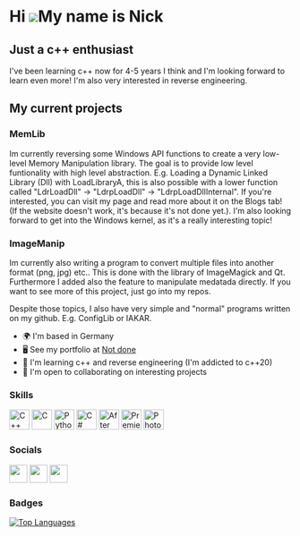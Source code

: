 Hi ![](https://user-images.githubusercontent.com/18350557/176309783-0785949b-9127-417c-8b55-ab5a4333674e.gif)My name is Nick
============================================================================================================================

Just a c++ enthusiast
-----------------

I've been learning c++ now for 4-5 years I think and I'm looking forward to learn even more! I'm also very interested in reverse engineering. 

<h2> My current projects </h2>
<h3> MemLib </h3>
Im currently reversing some Windows API functions to create a very low-level Memory Manipulation library. The goal is to provide low level funtionality with high level abstraction. E.g. Loading a Dynamic Linked Library (Dll) with LoadLibraryA, this is also possible with a lower function called "LdrLoadDll" -> "LdrpLoadDll" -> "LdrpLoadDllInternal". If you're interested, you can visit my page and read more about it on the Blogs tab! (If the website doesn't work, it's because it's not done yet.). I'm also looking forward to get into the Windows kernel, as it's a really interesting topic!

<h3> ImageManip </h3>
Im currently also writing a program to convert multiple files into another format (png, jpg) etc.. This is done with the library of ImageMagick and Qt. Furthermore I added also the feature to manipulate medatada directly. If you want to see more of this project, just go into my repos.

Despite those topics, I also have very simple and "normal" programs written on my github. E.g. ConfigLib or IAKAR.

*   🌍  I'm based in Germany
*   🖥️  See my portfolio at [Not done](http://seouless.de)
*   🧠  I'm learning c++ and reverse engineering (I'm addicted to c++20)
*   🤝  I'm open to collaborating on interesting projects

### Skills 
<p align="left">
<a href="https://docs.microsoft.com/en-us/cpp/?view=msvc-170" target="_blank" rel="noreferrer"><img src="https://raw.githubusercontent.com/danielcranney/readme-generator/main/public/icons/skills/cplusplus-colored.svg" width="36" height="36" alt="C++" /></a>
<a href="https://docs.microsoft.com/en-us/cpp/?view=msvc-170" target="_blank" rel="noreferrer"><img src="https://raw.githubusercontent.com/danielcranney/readme-generator/main/public/icons/skills/c-colored.svg" width="36" height="36" alt="C" /></a>
<a href="https://www.python.org/" target="_blank" rel="noreferrer"><img src="https://raw.githubusercontent.com/danielcranney/readme-generator/main/public/icons/skills/python-colored.svg" width="36" height="36" alt="Python" /></a>
<a href="https://docs.microsoft.com/en-us/dotnet/csharp/" target="_blank" rel="noreferrer"><img src="https://raw.githubusercontent.com/danielcranney/readme-generator/main/public/icons/skills/csharp-colored.svg" width="36" height="36" alt="C#" /></a>
<a href="https://www.adobe.com/uk/products/aftereffects.html" target="_blank" rel="noreferrer"><img src="https://raw.githubusercontent.com/danielcranney/readme-generator/main/public/icons/skills/aftereffects-colored.svg" width="36" height="36" alt="After Effects" /></a>
<a href="https://www.adobe.com/uk/products/premiere.html" target="_blank" rel="noreferrer"><img src="https://raw.githubusercontent.com/danielcranney/readme-generator/main/public/icons/skills/premierepro-colored.svg" width="36" height="36" alt="Premiere Pro" /></a>
<a href="https://www.adobe.com/uk/products/photoshop.html" target="_blank" rel="noreferrer"><img src="https://raw.githubusercontent.com/danielcranney/readme-generator/main/public/icons/skills/photoshop-colored.svg" width="36" height="36" alt="Photoshop" /></a>
</p>

### Socials            
<p align="left"> <a href="https://discord.com/users/seoulxss" target="_blank" rel="noreferrer"><img src="https://raw.githubusercontent.com/danielcranney/readme-generator/main/public/icons/socials/discord.svg" width="32" height="32" /></a> <a href="https://www.github.com/seoulxss" target="_blank" rel="noreferrer"><img src="https://raw.githubusercontent.com/danielcranney/readme-generator/main/public/icons/socials/github.svg" width="32" height="32" /></a> <a href="https://www.stackoverflow.com/users/seoulxss" target="_blank" rel="noreferrer"><img src="https://raw.githubusercontent.com/danielcranney/readme-generator/main/public/icons/socials/stackoverflow.svg" width="32" height="32" /></a></p>


### Badges
<a href="https://github.com/seoulxss" align="left"><img src="https://github-readme-stats.vercel.app/api/top-langs/?username=seoulxss&langs_count=10&title_color=0891b2&text_color=ffffff&icon_color=0891b2&bg_color=1c1917&hide_border=true&locale=en&custom_title=Top%20%Languages" alt="Top Languages" /></a>
